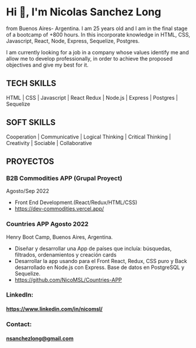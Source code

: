 # Hi 👋, I'm Nicolas Sanchez Long
from Buenos Aires- Argentina. I am 25 years old and I am in the final stage of a bootcamp of +800 hours. In this incorporate knowledge in HTML, CSS, Javascript, React, Node, Express, Sequelize, Postgres.

I am currently looking for a job in a company whose values identify me and allow me to develop professionally, in order to achieve the proposed objectives and give my best for it.

## TECH SKILLS
HTML | CSS | Javascript | React Redux | Node.js | Express | Postgres | Sequelize

## SOFT SKILLS
Cooperation | Communicative | Logical Thinking | Critical Thinking | Creativity | Sociable | Collaborative




## PROYECTOS
### B2B Commodities APP (Grupal Proyect)
Agosto/Sep 2022
- Front End Development.(React/Redux/HTML/CSS)
- https://dev-commodities.vercel.app/

### Countries APP Agosto 2022
Henry Boot Camp, Buenos Aires, Argentina. 
- Diseñar y desarrollar una App de países que incluía: búsquedas, filtrados, ordenamientos y creación cards
- Desarrollar la app usando para el Front React, Redux, CSS puro y Back desarrollado en Node.js con Express. Base de datos en PostgreSQL y Sequelize.
- https://github.com/NicoMSL/Countries-APP


### LinkedIn:
#### https://www.linkedin.com/in/nicomsl/
### Contact:
#### nsanchezlong@gmail.com
